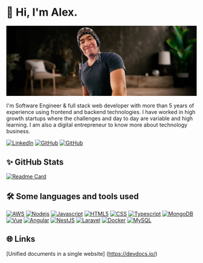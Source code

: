 # 👋 Hi, I'm Alex.

[![avatar](assets/profile_background.jpg)](https://github.com/alexchristianqr)

I'm Software Engineer & full stack web developer with more than 5 years of experience using frontend and backend technologies. I have
worked in high growth startups where the challenges and day to day are variable and high learning. I am also a digital
entrepreneur to know more about technology business.

[![LinkedIn](https://img.shields.io/badge/LinkedIn-0077B5?logo=linkedin&logoColor=white)](https://www.linkedin.com/in/alexchristianqr/)
[![GitHub](https://img.shields.io/github/followers/alexchristianqr?label=followers)](https://github.com/alexchristianqr?tab=followers)
[![GitHub](https://img.shields.io/github/stars/alexchristianqr)](https://github.com/alexchristianqr?tab=stars)

## ✨ GitHub Stats

[![Readme Card](https://github-readme-stats.vercel.app/api?username=alexchristianqr&show_icons=true&theme=vue-dark)](https://github.com/alexchristianqr)

## 🛠️ Some languages and tools used

[![AWS](https://img.shields.io/badge/-Amazon_Web_Services-black?style=flat-square&logo=Amazon)](https://aws.amazon.com/es/)
[![Nodejs](https://img.shields.io/badge/-Nodejs-black?style=flat-square&logo=node.js)](https://nodejs.org/es/)
[![Javascript](https://img.shields.io/badge/-JavaScript-black?style=flat-square&logo=javascript)](https://devdocs.io/javascript/)
[![HTML5](https://img.shields.io/badge/-Html5-black?style=flat-square&logo=html5)](https://devdocs.io/html/)
[![CSS](https://img.shields.io/badge/-CSS-black?style=flat-square&logo=css3)](https://devdocs.io/css/)
[![Typescript](https://img.shields.io/badge/-Typescript-black?style=flat-square&logo=typescript)](https://devdocs.io/typescript/)
[![MongoDB](https://img.shields.io/badge/-MongoDB-black?style=flat-square&logo=mongodb)](https://www.mongodb.com/)
[![Vue](https://img.shields.io/badge/-Vue-black?style=flat-square&logo=vue.js)](https://vuejs.org/)
[![Angular](https://img.shields.io/badge/-Angular-black?style=flat-square&logo=angular&logoColor=dd0031)](https://angular.io/)
[![NestJS](https://img.shields.io/badge/-NestJS-black?style=flat-square&logo=nestjs&logoColor=ea2845)](https://nestjs.com/)
[![Laravel](https://img.shields.io/badge/-Laravel-black?style=flat-square&logo=laravel)](https://laravel.com/)
[![Docker](https://img.shields.io/badge/-Docker-black?style=flat-square&logo=Docker)](https://www.docker.com/)
[![MySQL](https://img.shields.io/badge/-MySql-black?style=flat-square&logo=mysql)](https://www.mysql.com/)

## 🌐 Links

[Unified documents in a single website] (https://devdocs.io/)
